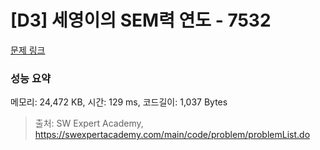 # [D3] 세영이의 SEM력 연도 - 7532 

[문제 링크](https://swexpertacademy.com/main/code/problem/problemDetail.do?contestProbId=AWooplJ60l8DFARx) 

### 성능 요약

메모리: 24,472 KB, 시간: 129 ms, 코드길이: 1,037 Bytes



> 출처: SW Expert Academy, https://swexpertacademy.com/main/code/problem/problemList.do
